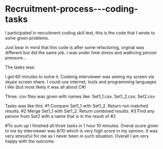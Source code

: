 # Recruitment-process---coding-tasks
I participated in recruitment coding skill test, this is the code that I wrote to solve given problems.

Just bear in mind that this code is after some refactoring, orginal was different but did the same job. I was under time stress and wathcing person pressure...

The tasks was:

I got 60 minutes to solve it. Codeing interviewer was seeing my screen via skype screen share. 
I could use internet, tools and programming languages I like (but most likely it was all about C#)

Three .csv files was given with names like: Set1_1.csv, Set1_2.csv, Set2.csv

Tasks was like this:
#1
Compare Set1_1 with Set1_2.
Return not-matched results. 
#2
Merge Set1_1 with Set1_2.
Return combined results. 
#3
Find any person from Set2 with a name that is in the result of #2.

#To sum up
I finished  all three tasks in 1 hour 10 minutes. Overal score given to me by interviewer was 8/10 which is very high score in my opinion.
It was very stressful for me as I never been in such situation. Overall I am very happy with the outcome.
